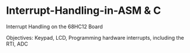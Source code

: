 # Interrupt-Handling-in-ASM & C
Interrupt Handling on the  68HC12 Board

Objectives: Keypad, LCD, Programming hardware interrupts, including the RTI, ADC
